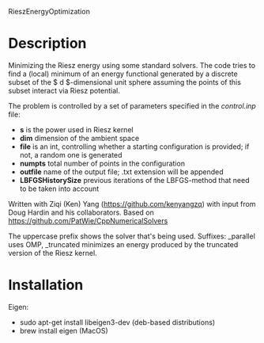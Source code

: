  RieszEnergyOptimization 

# Description 
Minimizing the Riesz energy using some standard solvers. The code tries to find
a (local) minimum of an energy functional generated by a discrete subset of the
$ d $-dimensional unit sphere assuming the points of this subset interact via
Riesz potential. 

The problem is controlled by a set of parameters specified in the _control.inp_
file:
- **s** is the power used in Riesz kernel
- **dim** dimension of the ambient space
- **file** is an int, controlling whether a starting configuration is provided; if
  not, a random one is generated
- **numpts** total number of points in the configuration
- **outfile** name of the output file; .txt extension will be appended
- **LBFGSHistorySize** previous iterations of the LBFGS-method that need to be taken into account


Written with Ziqi (Ken) Yang (https://github.com/kenyangzq) with input from Doug
Hardin and his collaborators. Based on https://github.com/PatWie/CppNumericalSolvers




The uppercase prefix shows the solver that's being used. Suffixes: _parallel
uses OMP, _truncated minimizes an energy produced by the truncated version of
the Riesz kernel.

# Installation

Eigen:
- sudo apt-get install libeigen3-dev        (deb-based distributions)
- brew install eigen                        (MacOS)
